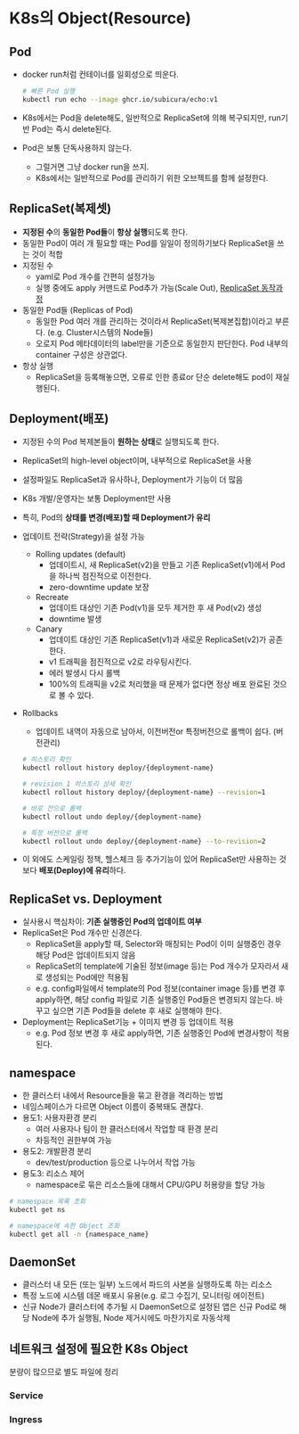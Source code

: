 # K8s의 Object(Resource)

## Pod

- docker run처럼 컨테이너를 일회성으로 띄운다.

  ```sh
  # 빠른 Pod 실행
  kubectl run echo --image ghcr.io/subicura/echo:v1
  ```

- K8s에서는 Pod을 delete해도, 일반적으로 ReplicaSet에 의해 복구되지만, run기반 Pod는 즉시 delete된다.
- Pod은 보통 단독사용하지 않는다.
  - 그럴거면 그냥 docker run을 쓰지.
  - K8s에서는 일반적으로 Pod를 관리하기 위한 오브젝트를 함께 설정한다.

## ReplicaSet(복제셋)

- **지정된 수**의 **동일한 Pod들**이 **항상 실행**되도록 한다.
- 동일한 Pod이 여러 개 필요할 때는 Pod를 일일이 정의하기보다 ReplicaSet을 쓰는 것이 적합
- 지정된 수
  - yaml로 Pod 개수를 간편히 설정가능
  - 실행 중에도 apply 커맨드로 Pod추가 가능(Scale Out), [ReplicaSet 동작과정](https://velog.io/@jee-9/Kubernetes-Replica-Set%EB%A0%88%ED%94%8C%EB%A6%AC%EC%B9%B4%EC%85%8B%EC%97%90-%EB%8C%80%ED%95%98%EC%97%AC#%EC%B0%B8%EA%B3%A0-%ED%8F%AC%EB%93%9C-%EA%B0%AF%EC%88%98-%EB%B0%94%EA%BE%B8%EB%8A%94-%EB%B0%A9%EB%B2%95)
- 동일한 Pod들 (Replicas of Pod)
  - 동일한 Pod 여러 개를 관리하는 것이라서 ReplicaSet(복제본집합)이라고 부른다. (e.g. Cluster시스템의 Node들)
  - 오로지 Pod 메타데이터의 label만을 기준으로 동일한지 판단한다. Pod 내부의 container 구성은 상관없다.
- 항상 실행
  - ReplicaSet을 등록해놓으면, 오류로 인한 종료or 단순 delete해도 pod이 재실행된다.

## Deployment(배포)

- 지정된 수의 Pod 복제본들이 **원하는 상태**로 실행되도록 한다.
- ReplicaSet의 high-level object이며, 내부적으로 ReplicaSet을 사용
- 설정파일도 ReplicaSet과 유사하나, Deployment가 기능이 더 많음
- K8s 개발/운영자는 보통 Deployment만 사용
- 특히, Pod의 **상태를 변경(배포)할 때 Deployment가 유리**
- 업데이트 전략(Strategy)을 설정 가능
  - Rolling updates (default)
    - 업데이트시, 새 ReplicaSet(v2)을 만들고 기존 ReplicaSet(v1)에서 Pod을 하나씩 점진적으로 이전한다.
    - zero-downtime update 보장
  - Recreate
    - 업데이트 대상인 기존 Pod(v1)을 모두 제거한 후 새 Pod(v2) 생성
    - downtime 발생
  - Canary
    - 업데이트 대상인 기존 ReplicaSet(v1)과 새로운 ReplicaSet(v2)가 공존한다.
    - v1 트래픽을 점진적으로 v2로 라우팅시킨다.
    - 에러 발생시 다시 롤백
    - 100%의 트래픽을 v2로 처리했을 때 문제가 없다면 정상 배포 완료된 것으로 볼 수 있다.
- Rollbacks
  - 업데이트 내역이 자동으로 남아서, 이전버전or 특정버전으로 롤백이 쉽다. (버전관리)
  
  ```sh
  # 히스토리 확인
  kubectl rollout history deploy/{deployment-name}

  # revision 1 히스토리 상세 확인
  kubectl rollout history deploy/{deployment-name} --revision=1

  # 바로 전으로 롤백
  kubectl rollout undo deploy/{deployment-name}

  # 특정 버전으로 롤백
  kubectl rollout undo deploy/{deployment-name} --to-revision=2
  ```

- 이 외에도 스케일링 정책, 헬스체크 등 추가기능이 있어 ReplicaSet만 사용하는 것보다 **배포(Deploy)에 유리**하다.

## ReplicaSet vs. Deployment

- 실사용시 핵심차이: **기존 실행중인 Pod의 업데이트 여부**
- ReplicaSet은 Pod 개수만 신경쓴다.
  - ReplicaSet을 apply할 때, Selector와 매칭되는 Pod이 이미 실행중인 경우 해당 Pod은 업데이트되지 않음
  - ReplicaSet의 template에 기술된 정보(image 등)는 Pod 개수가 모자라서 새로 생성되는 Pod에만 적용됨
  - e.g. config파일에서 template의 Pod 정보(container image 등)를 변경 후 apply하면, 해당 config 파일로 기존 실행중인 Pod들은 변경되지 않는다. 바꾸고 싶으면 기존 Pod들을 delete 후 새로 실행해야 한다.
- Deployment는 ReplicaSet기능 + 이미지 변경 등 업데이트 적용
  - e.g. Pod 정보 변경 후 새로 apply하면, 기존 실행중인 Pod에 변경사항이 적용된다.

## namespace

- 한 클러스터 내에서 Resource들을 묶고 환경을 격리하는 방법
- 네임스페이스가 다르면 Object 이름이 중복돼도 괜찮다.
- 용도1: 사용자환경 분리
  - 여러 사용자나 팀이 한 클러스터에서 작업할 때 환경 분리
  - 차등적인 권한부여 가능
- 용도2: 개발환경 분리
  - dev/test/production 등으로 나누어서 작업 가능
- 용도3: 리소스 제어
  - namespace로 묶은 리소스들에 대해서 CPU/GPU 허용량을 할당 가능

```sh
# namespace 목록 조회
kubectl get ns

# namespace에 속한 Object 조회
kubectl get all -n {namespace_name}
```

## DaemonSet

- 클러스터 내 모든 (또는 일부) 노드에서 파드의 사본을 실행하도록 하는 리소스
- 특정 노드에 시스템 데몬 배포시 유용(e.g. 로그 수집기, 모니터링 에이전트)
- 신규 Node가 클러스터에 추가될 시 DaemonSet으로 설정된 앱은 신규 Pod로 해당 Node에 추가 실행됨, Node 제거시에도 마찬가지로 자동삭제

## 네트워크 설정에 필요한 K8s Object

분량이 많으므로 별도 파일에 정리

### Service

### Ingress

